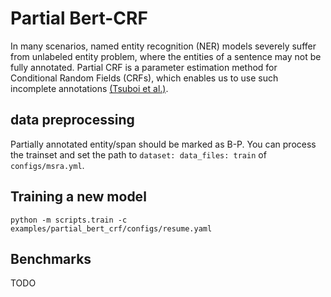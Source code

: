 # Partial Bert-CRF
In many scenarios, named entity recognition (NER) models severely suffer from unlabeled entity problem, where the entities of a sentence may not be fully annotated. Partial CRF is a parameter estimation method for Conditional Random Fields (CRFs), which enables us to use such incomplete annotations [(Tsuboi et al.)](https://aclanthology.org/C08-1113/).

## data preprocessing
Partially annotated entity/span should be marked as B-P.
You can process the trainset and set the path to `dataset: data_files: train` of `configs/msra.yml`.
 
## Training a new model
```
python -m scripts.train -c examples/partial_bert_crf/configs/resume.yaml
```

## Benchmarks
TODO